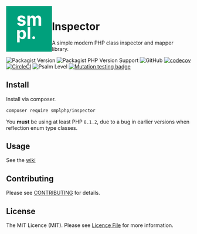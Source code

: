 <img src="smpl-logo.png" alt="SMPL" align="left">

# Inspector

A simple modern PHP class inspector and mapper library.

![Packagist Version](https://img.shields.io/packagist/v/smplphp/inspector)
![Packagist PHP Version Support](https://img.shields.io/packagist/php-v/smplphp/inspector)
![GitHub](https://img.shields.io/github/license/smplphp/inspector)
[![codecov](https://codecov.io/gh/smplphp/inspector/branch/main/graph/badge.svg?token=FHJ41NQMTA)](https://codecov.io/gh/smplphp/inspector)
[![CircleCI](https://circleci.com/gh/smplphp/inspector/tree/main.svg?style=shield)](https://circleci.com/gh/smplphp/inspector/tree/main)
![Psalm Level](https://shepherd.dev/github/smplphp/inspector/level.svg)
[![Mutation testing badge](https://img.shields.io/endpoint?style=flat&url=https%3A%2F%2Fbadge-api.stryker-mutator.io%2Fgithub.com%2Fsmplphp%2Finspector%2Fmain)](https://dashboard.stryker-mutator.io/reports/github.com/smplphp/inspector/main)

## Install

Install via composer.

```bash
composer require smplphp/inspector
```

You **must** be using at least PHP `8.1.2`, due to a bug in earlier versions when reflection enum type classes.

## Usage

See the [wiki](https://github.com/smplphp/inspector/wiki)

## Contributing

Please see [CONTRIBUTING](CONTRIBUTING.md) for details.

## License

The MIT Licence (MIT). Please see [Licence File](https://github.com/smplphp/inspector/blob/main/LICENSE.md) for more information.
